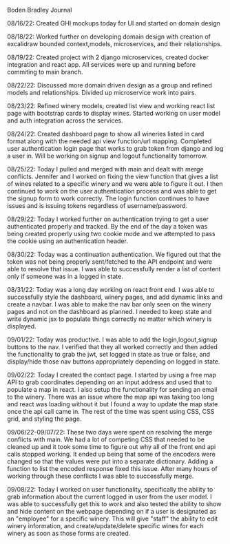 Boden Bradley Journal

08/16/22:
Created GHI mockups today for UI and started on domain design

08/18/22:
Worked further on developing domain design with creation of excalidraw bounded context,models, microservices, and their relationships.  

08/19/22:
Created project with 2 django microservices, created docker integration and react app.  All services were up and running before commiting to main branch. 

08/22/22:
Discussed more domain driven design as a group and refined models and relationships.  Divided up microservice work into pairs. 

08/23/22:
Refined winery models, created list view and working react list page with bootstrap cards to display wines.  Started working on user model and auth integration across the services. 

08/24/22:
Created dashboard page to show all wineries listed in card format along with the needed api view function/url mapping.  Completed user authentication login page that works to grab token from django and log a user in.  Will be working on signup and logout functionality tomorrow.  

08/25/22:
Today I pulled and merged with main and dealt with merge conflicts.  Jennifer and I worked on fixing the view function that gives a list of wines related to a specific winery and we were able to figure it out.  I then continued to work on the user authentication process and was able to get the signup form to work correctly.  The login function continues to have issues and is issuing tokens regardless of username/password.  

08/29/22:
Today I worked further on authentication trying to get a user authenticated properly and tracked.  By the end of the day a token was being created properly using two cookie mode and we attempted to pass the cookie using an authentication header.  

08/30/22:
Today was a continuation authentication.  We figured out that the token was not being properly sent/fetched to the API endpoint and were able to resolve that issue.  I was able to successfully render a list of content only if someone was in a logged in state. 

08/31/22:
Today was a long day working on react front end.  I was able to successfully style the dashboard, winery pages, and add dynamic links and create a navbar.  I was able to make the nav bar only seen on the winery pages and not on the dashboard as planned.  I needed to keep state and write dynamic jsx to populate things correctly no matter which winery is displayed.  

09/01/22:
Today was productive.  I was able to add the login,logout,signup buttons to the nav.  I verified that they all worked correctly and then added the functionality to grab the jwt, set logged in state as true or false, and display/hide those nav buttons appropriately depending on logged in state. 

09/02/22:
Today I created the contact page.  I started by using a free map API to grab coordinates depending on an input address and used that to populate a map in react.  I also setup the functionality for sending an email to the winery.  There was an issue where the map api was taking too long and react was loading without it but I found a way to update the map state once the api call came in.  The rest of the time was spent using CSS, CSS grid, and styling the page.  

09/06/22-09/07/22:
These two days were spent on resolving the merge conflicts with main.  We had a lot of competing CSS that needed to be cleaned up and it took some time to figure out why all of the front end api calls stopped working.  It ended up being that some of the encoders were changed so that the values were put into a separate dictionary.  Adding a function to list the encoded response fixed this issue.  After many hours of working through these conflicts I was able to successfully merge.

09/08/22:
Today I worked on user functionality, specifically the ability to grab information about the current logged in user from the user model.  I was able to successfully get this to work and also tested the ability to show and hide content on the webpage depending on if a user is designated as an "employee" for a specific winery.  This will give "staff" the ability to edit winery information, and create/update/delete specific wines for each winery as soon as those forms are created. 



